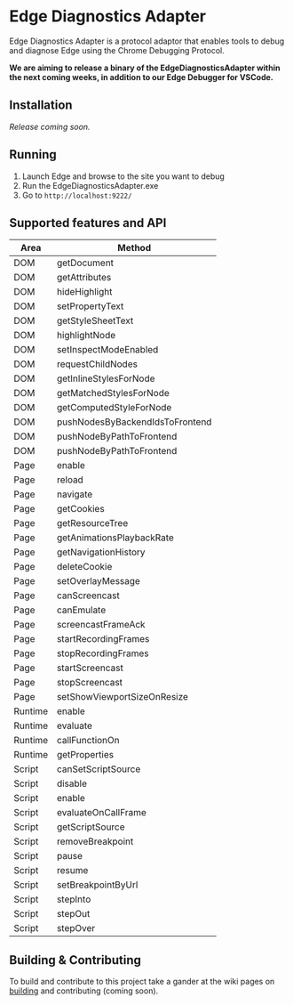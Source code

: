 # Edge Diagnostics Adapter

Edge Diagnostics Adapter is a protocol adaptor that enables tools to debug and diagnose Edge using the Chrome Debugging Protocol.

**We are aiming to release a binary of the EdgeDiagnosticsAdapter within the next coming weeks, in addition to our Edge Debugger for VSCode.**

## Installation
*Release coming soon.*

## Running

1. Launch Edge and browse to the site you want to debug 
2. Run the EdgeDiagnosticsAdapter.exe
3. Go to `http://localhost:9222/`

## Supported features and API

| Area  | Method    |
|-------|-----------|
|  DOM  | getDocument
|  DOM  | getAttributes
|  DOM  | hideHighlight
|  DOM  | setPropertyText
|  DOM  | getStyleSheetText
|  DOM  | highlightNode
|  DOM  | setInspectModeEnabled
|  DOM  | requestChildNodes
|  DOM  | getInlineStylesForNode
|  DOM  | getMatchedStylesForNode
|  DOM  | getComputedStyleForNode
|  DOM  | pushNodesByBackendIdsToFrontend
|  DOM  | pushNodeByPathToFrontend
|  DOM  | pushNodeByPathToFrontend
|  Page | enable
|  Page | reload
|  Page | navigate
|  Page | getCookies
|  Page | getResourceTree
|  Page | getAnimationsPlaybackRate
|  Page | getNavigationHistory
|  Page | deleteCookie
|  Page | setOverlayMessage
|  Page | canScreencast
|  Page | canEmulate
|  Page | screencastFrameAck
|  Page | startRecordingFrames
|  Page | stopRecordingFrames
|  Page | startScreencast
|  Page | stopScreencast
|  Page | setShowViewportSizeOnResize
| Runtime | enable
| Runtime | evaluate
| Runtime | callFunctionOn
| Runtime | getProperties
| Script | canSetScriptSource
| Script | disable
| Script | enable
| Script | evaluateOnCallFrame
| Script | getScriptSource
| Script | removeBreakpoint
| Script | pause
| Script | resume
| Script | setBreakpointByUrl
| Script | stepInto
| Script | stepOut
| Script | stepOver


## Building & Contributing
To build and contribute to this project take a gander at the wiki pages on [building](https://github.com/Microsoft/EdgeDiagnosticsAdapter/wiki/Building) and contributing (coming soon).
